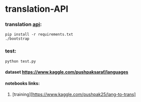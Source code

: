 # translation-API

### translation [api](http://127.0.0.1:6000/category/): 
    pip install -r requirements.txt 
    ./bootstrap
### test:
    python test.py
#### dataset https://www.kaggle.com/pushpaksaraf/languages
#### notebooks links:
1. [training][https://www.kaggle.com/pushpak25/lang-to-trans]
